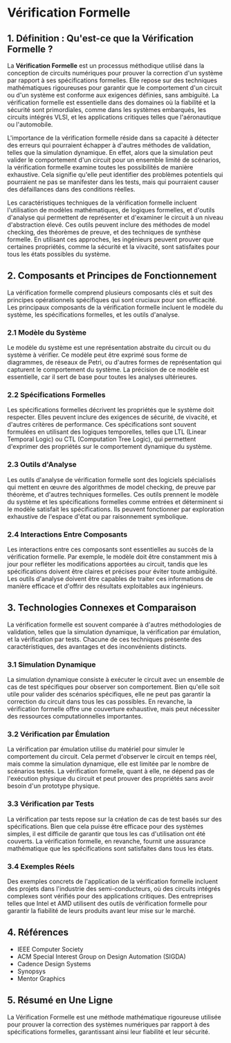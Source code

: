 # Vérification Formelle

## 1. Définition : Qu'est-ce que la **Vérification Formelle** ?
La **Vérification Formelle** est un processus méthodique utilisé dans la conception de circuits numériques pour prouver la correction d'un système par rapport à ses spécifications formelles. Elle repose sur des techniques mathématiques rigoureuses pour garantir que le comportement d'un circuit ou d'un système est conforme aux exigences définies, sans ambiguïté. La vérification formelle est essentielle dans des domaines où la fiabilité et la sécurité sont primordiales, comme dans les systèmes embarqués, les circuits intégrés VLSI, et les applications critiques telles que l'aéronautique ou l'automobile.

L'importance de la vérification formelle réside dans sa capacité à détecter des erreurs qui pourraient échapper à d'autres méthodes de validation, telles que la simulation dynamique. En effet, alors que la simulation peut valider le comportement d'un circuit pour un ensemble limité de scénarios, la vérification formelle examine toutes les possibilités de manière exhaustive. Cela signifie qu'elle peut identifier des problèmes potentiels qui pourraient ne pas se manifester dans les tests, mais qui pourraient causer des défaillances dans des conditions réelles.

Les caractéristiques techniques de la vérification formelle incluent l'utilisation de modèles mathématiques, de logiques formelles, et d'outils d'analyse qui permettent de représenter et d'examiner le circuit à un niveau d'abstraction élevé. Ces outils peuvent inclure des méthodes de model checking, des théorèmes de preuve, et des techniques de synthèse formelle. En utilisant ces approches, les ingénieurs peuvent prouver que certaines propriétés, comme la sécurité et la vivacité, sont satisfaites pour tous les états possibles du système.

## 2. Composants et Principes de Fonctionnement
La vérification formelle comprend plusieurs composants clés et suit des principes opérationnels spécifiques qui sont cruciaux pour son efficacité. Les principaux composants de la vérification formelle incluent le modèle du système, les spécifications formelles, et les outils d'analyse.

### 2.1 Modèle du Système
Le modèle du système est une représentation abstraite du circuit ou du système à vérifier. Ce modèle peut être exprimé sous forme de diagrammes, de réseaux de Petri, ou d'autres formes de représentation qui capturent le comportement du système. La précision de ce modèle est essentielle, car il sert de base pour toutes les analyses ultérieures.

### 2.2 Spécifications Formelles
Les spécifications formelles décrivent les propriétés que le système doit respecter. Elles peuvent inclure des exigences de sécurité, de vivacité, et d'autres critères de performance. Ces spécifications sont souvent formulées en utilisant des logiques temporelles, telles que LTL (Linear Temporal Logic) ou CTL (Computation Tree Logic), qui permettent d'exprimer des propriétés sur le comportement dynamique du système.

### 2.3 Outils d'Analyse
Les outils d'analyse de vérification formelle sont des logiciels spécialisés qui mettent en œuvre des algorithmes de model checking, de preuve par théorème, et d'autres techniques formelles. Ces outils prennent le modèle du système et les spécifications formelles comme entrées et déterminent si le modèle satisfait les spécifications. Ils peuvent fonctionner par exploration exhaustive de l'espace d'état ou par raisonnement symbolique.

### 2.4 Interactions Entre Composants
Les interactions entre ces composants sont essentielles au succès de la vérification formelle. Par exemple, le modèle doit être constamment mis à jour pour refléter les modifications apportées au circuit, tandis que les spécifications doivent être claires et précises pour éviter toute ambiguïté. Les outils d'analyse doivent être capables de traiter ces informations de manière efficace et d'offrir des résultats exploitables aux ingénieurs.

## 3. Technologies Connexes et Comparaison
La vérification formelle est souvent comparée à d'autres méthodologies de validation, telles que la simulation dynamique, la vérification par émulation, et la vérification par tests. Chacune de ces techniques présente des caractéristiques, des avantages et des inconvénients distincts.

### 3.1 Simulation Dynamique
La simulation dynamique consiste à exécuter le circuit avec un ensemble de cas de test spécifiques pour observer son comportement. Bien qu'elle soit utile pour valider des scénarios spécifiques, elle ne peut pas garantir la correction du circuit dans tous les cas possibles. En revanche, la vérification formelle offre une couverture exhaustive, mais peut nécessiter des ressources computationnelles importantes.

### 3.2 Vérification par Émulation
La vérification par émulation utilise du matériel pour simuler le comportement du circuit. Cela permet d'observer le circuit en temps réel, mais comme la simulation dynamique, elle est limitée par le nombre de scénarios testés. La vérification formelle, quant à elle, ne dépend pas de l'exécution physique du circuit et peut prouver des propriétés sans avoir besoin d'un prototype physique.

### 3.3 Vérification par Tests
La vérification par tests repose sur la création de cas de test basés sur des spécifications. Bien que cela puisse être efficace pour des systèmes simples, il est difficile de garantir que tous les cas d'utilisation ont été couverts. La vérification formelle, en revanche, fournit une assurance mathématique que les spécifications sont satisfaites dans tous les états.

### 3.4 Exemples Réels
Des exemples concrets de l'application de la vérification formelle incluent des projets dans l'industrie des semi-conducteurs, où des circuits intégrés complexes sont vérifiés pour des applications critiques. Des entreprises telles que Intel et AMD utilisent des outils de vérification formelle pour garantir la fiabilité de leurs produits avant leur mise sur le marché.

## 4. Références
- IEEE Computer Society
- ACM Special Interest Group on Design Automation (SIGDA)
- Cadence Design Systems
- Synopsys
- Mentor Graphics

## 5. Résumé en Une Ligne
La Vérification Formelle est une méthode mathématique rigoureuse utilisée pour prouver la correction des systèmes numériques par rapport à des spécifications formelles, garantissant ainsi leur fiabilité et leur sécurité.